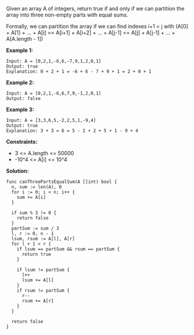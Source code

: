 Given an array A of integers, return true if and only if we can partition the array into three non-empty parts with equal sums.

Formally, we can partition the array if we can find indexes i+1 < j with (A[0] + A[1] + ... + A[i] == A[i+1] + A[i+2] + ... + A[j-1] == A[j] + A[j-1] + ... + A[A.length - 1])

**Example 1:**
```
Input: A = [0,2,1,-6,6,-7,9,1,2,0,1]
Output: true
Explanation: 0 + 2 + 1 = -6 + 6 - 7 + 9 + 1 = 2 + 0 + 1
```
**Example 2:**
```
Input: A = [0,2,1,-6,6,7,9,-1,2,0,1]
Output: false
```
**Example 3:**
```
Input: A = [3,3,6,5,-2,2,5,1,-9,4]
Output: true
Explanation: 3 + 3 = 6 = 5 - 2 + 2 + 5 + 1 - 9 + 4
```

**Constraints:**

- 3 <= A.length <= 50000
- -10^4 <= A[i] <= 10^4

**Solution:**

```golang
func canThreePartsEqualSum(A []int) bool {
  n, sum := len(A), 0
  for i := 0; i < n; i++ {
    sum += A[i]
  }

  if sum % 3 != 0 {
    return false
  }
  partSum := sum / 3
  l, r := 0, n - 1
  lsum, rsum := A[l], A[r]
  for l + 1 < r {
    if lsum == partSum && rsum == partSum {
      return true
    }

    if lsum != partSum {
      l++
      lsum += A[l]
    }
    if rsum != partSum {
      r--
      rsum += A[r]
    }
  }

  return false
}
```
